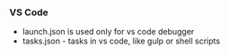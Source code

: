 
### VS Code

- launch.json is used only for vs code debugger
- tasks.json - tasks in vs code, like gulp or shell scripts